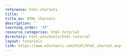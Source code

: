 ```yaml
---
reference: html-charsets
title: ''
title_en: HTML Charsets
description: ''
learning_order: '37'
resource_categories: html-tutorial
directory: html-w3schools/html-tutorial
layout: tutorials
link: https://www.w3schools.com/html/html_charset.asp
---
```

